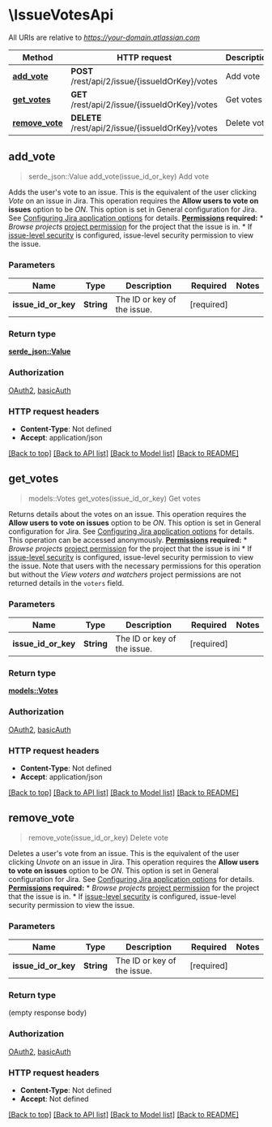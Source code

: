 # \IssueVotesApi

All URIs are relative to *https://your-domain.atlassian.com*

Method | HTTP request | Description
------------- | ------------- | -------------
[**add_vote**](IssueVotesApi.md#add_vote) | **POST** /rest/api/2/issue/{issueIdOrKey}/votes | Add vote
[**get_votes**](IssueVotesApi.md#get_votes) | **GET** /rest/api/2/issue/{issueIdOrKey}/votes | Get votes
[**remove_vote**](IssueVotesApi.md#remove_vote) | **DELETE** /rest/api/2/issue/{issueIdOrKey}/votes | Delete vote



## add_vote

> serde_json::Value add_vote(issue_id_or_key)
Add vote

Adds the user's vote to an issue. This is the equivalent of the user clicking *Vote* on an issue in Jira.  This operation requires the **Allow users to vote on issues** option to be *ON*. This option is set in General configuration for Jira. See [Configuring Jira application options](https://confluence.atlassian.com/x/uYXKM) for details.  **[Permissions](#permissions) required:**   *  *Browse projects* [project permission](https://confluence.atlassian.com/x/yodKLg) for the project that the issue is in.  *  If [issue-level security](https://confluence.atlassian.com/x/J4lKLg) is configured, issue-level security permission to view the issue.

### Parameters


Name | Type | Description  | Required | Notes
------------- | ------------- | ------------- | ------------- | -------------
**issue_id_or_key** | **String** | The ID or key of the issue. | [required] |

### Return type

[**serde_json::Value**](serde_json::Value.md)

### Authorization

[OAuth2](../README.md#OAuth2), [basicAuth](../README.md#basicAuth)

### HTTP request headers

- **Content-Type**: Not defined
- **Accept**: application/json

[[Back to top]](#) [[Back to API list]](../README.md#documentation-for-api-endpoints) [[Back to Model list]](../README.md#documentation-for-models) [[Back to README]](../README.md)


## get_votes

> models::Votes get_votes(issue_id_or_key)
Get votes

Returns details about the votes on an issue.  This operation requires the **Allow users to vote on issues** option to be *ON*. This option is set in General configuration for Jira. See [Configuring Jira application options](https://confluence.atlassian.com/x/uYXKM) for details.  This operation can be accessed anonymously.  **[Permissions](#permissions) required:**   *  *Browse projects* [project permission](https://confluence.atlassian.com/x/yodKLg) for the project that the issue is ini  *  If [issue-level security](https://confluence.atlassian.com/x/J4lKLg) is configured, issue-level security permission to view the issue.  Note that users with the necessary permissions for this operation but without the *View voters and watchers* project permissions are not returned details in the `voters` field.

### Parameters


Name | Type | Description  | Required | Notes
------------- | ------------- | ------------- | ------------- | -------------
**issue_id_or_key** | **String** | The ID or key of the issue. | [required] |

### Return type

[**models::Votes**](Votes.md)

### Authorization

[OAuth2](../README.md#OAuth2), [basicAuth](../README.md#basicAuth)

### HTTP request headers

- **Content-Type**: Not defined
- **Accept**: application/json

[[Back to top]](#) [[Back to API list]](../README.md#documentation-for-api-endpoints) [[Back to Model list]](../README.md#documentation-for-models) [[Back to README]](../README.md)


## remove_vote

> remove_vote(issue_id_or_key)
Delete vote

Deletes a user's vote from an issue. This is the equivalent of the user clicking *Unvote* on an issue in Jira.  This operation requires the **Allow users to vote on issues** option to be *ON*. This option is set in General configuration for Jira. See [Configuring Jira application options](https://confluence.atlassian.com/x/uYXKM) for details.  **[Permissions](#permissions) required:**   *  *Browse projects* [project permission](https://confluence.atlassian.com/x/yodKLg) for the project that the issue is in.  *  If [issue-level security](https://confluence.atlassian.com/x/J4lKLg) is configured, issue-level security permission to view the issue.

### Parameters


Name | Type | Description  | Required | Notes
------------- | ------------- | ------------- | ------------- | -------------
**issue_id_or_key** | **String** | The ID or key of the issue. | [required] |

### Return type

 (empty response body)

### Authorization

[OAuth2](../README.md#OAuth2), [basicAuth](../README.md#basicAuth)

### HTTP request headers

- **Content-Type**: Not defined
- **Accept**: Not defined

[[Back to top]](#) [[Back to API list]](../README.md#documentation-for-api-endpoints) [[Back to Model list]](../README.md#documentation-for-models) [[Back to README]](../README.md)

